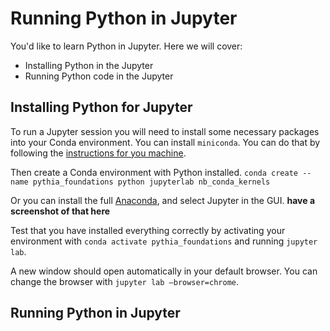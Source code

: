 # Running Python in Jupyter

You'd like to learn Python in Jupyter. Here we will cover:

- Installing Python in the Jupyter
- Running Python code in the Jupyter

## Installing Python for Jupyter

To run a Jupyter session you will need to install some necessary packages into your Conda environment.
You can install `miniconda`. You can do that by following the [instructions for you machine](https://docs.conda.io/en/latest/miniconda.html).

Then create a Conda environment with Python installed.
`conda create --name pythia_foundations python jupyterlab nb_conda_kernels`

Or you can install the full [Anaconda](https://www.anaconda.com/products/individual), and select Jupyter in the GUI. **have a screenshot of that here**

Test that you have installed everything correctly by activating your environment with `conda activate pythia_foundations` and running `jupyter lab`.

A new window should open automatically in your default browser. You can change the browser with `jupyter lab —browser=chrome`.

## Running Python in Jupyter
